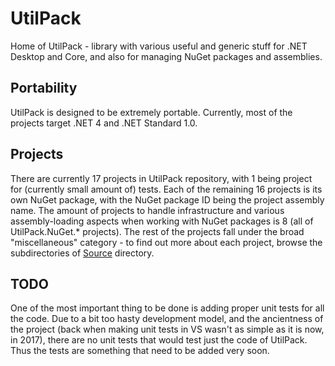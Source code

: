 # UtilPack
Home of UtilPack - library with various useful and generic stuff for .NET Desktop and Core, and also for managing NuGet packages and assemblies.

## Portability
UtilPack is designed to be extremely portable.
Currently, most of the projects target .NET 4 and .NET Standard 1.0.

## Projects
There are currently 17 projects in UtilPack repository, with 1 being project for (currently small amount of) tests.
Each of the remaining 16 projects is its own NuGet package, with the NuGet package ID being the project assembly name.
The amount of projects to handle infrastructure and various assembly-loading aspects when working with NuGet packages is 8 (all of UtilPack.NuGet.* projects).
The rest of the projects fall under the broad "miscellaneous" category - to find out more about each project, browse the subdirectories of [Source](./Source) directory.

## TODO
One of the most important thing to be done is adding proper unit tests for all the code.
Due to a bit too hasty development model, and the ancientness of the project (back when making unit tests in VS wasn't as simple as it is now, in 2017), there are no unit tests that would test just the code of UtilPack.
Thus the tests are something that need to be added very soon.